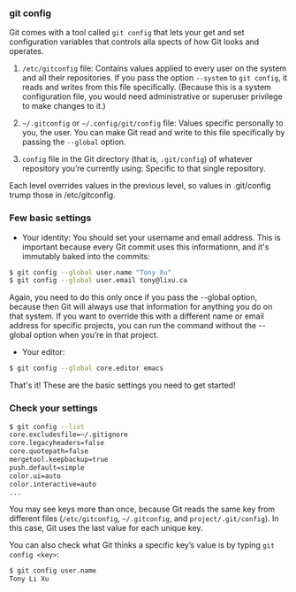 ### git config
Git comes with a tool called `git config` that lets your get and set configuration variables that controls alla spects of how Git looks and operates.
1. `/etc/gitconfig` file: Contains values applied to every user on the system and all their repositories. If you pass the option `--system` to `git config`, it reads and writes from this file specifically. (Because this is a system configuration file, you would need administrative or superuser privilege to make changes to it.)

2. `~/.gitconfig` or `~/.config/git/config` file: Values specific personally to you, the user. You can make Git read and write to this file specifically by passing the `--global` option.

3. `config` file in the Git directory (that is, `.git/config`) of whatever repository you’re currently using: Specific to that single repository.

Each level overrides values in the previous level, so values in .git/config trump those in /etc/gitconfig.

### Few basic settings
* Your identity: You should set your username and email address. This is important because every Git commit uses this informationn, and it's immutably baked into the commits:
```bash
$ git config --global user.name "Tony Xu"
$ git config --global user.email tony@lixu.ca
```
Again, you need to do this only once if you pass the --global option, because then Git will always use that information for anything you do on that system. If you want to override this with a different name or email address for specific projects, you can run the command without the --global option when you’re in that project.

* Your editor:
```bash
$ git config --global core.editor emacs
```
That's it! These are the basic settings you need to get started!

### Check your settings
```bash
$ git config --list
core.excludesfile=~/.gitignore
core.legacyheaders=false
core.quotepath=false
mergetool.keepbackup=true
push.default=simple
color.ui=auto
color.interactive=auto
...
```
You may see keys more than once, because Git reads the same key from different files (`/etc/gitconfig`, `~/.gitconfig`, and `project/.git/config`). In this case, Git uses the last value for each unique key.

You can also check what Git thinks a specific key’s value is by typing `git config <key>`:
```bash
$ git config user.name
Tony Li Xu
```